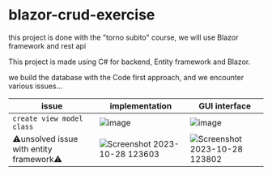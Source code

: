 # blazor-crud-exercise
this project is done with the "torno subito" course, we will use Blazor framework and rest api

This project is made using C# for backend, Entity framework and Blazor.

we build the database with the Code first approach, and we encounter various issues...


|    issue |    implementation               | GUI interface                                                                                     |
|----------|---------------------------------|---------------------------------------------------------------------------------------------------|
|``create view model class``| ![image](https://github.com/alessiotucci/blazor-crud-exercise/assets/116757689/23203509-2769-4e0b-904e-e46003709820)|![image](https://github.com/alessiotucci/blazor-crud-exercise/assets/116757689/4062d237-e999-4c53-98a5-08f8307a1213)|
|⚠️unsolved issue with entity framework⚠️|![Screenshot 2023-10-28 123603](https://github.com/alessiotucci/blazor-crud-exercise/assets/116757689/2b078896-353c-4ac6-9998-6f709ae0adfc)|![Screenshot 2023-10-28 123802](https://github.com/alessiotucci/blazor-crud-exercise/assets/116757689/643f9670-365c-41f6-af71-37219b6a8c26)|
